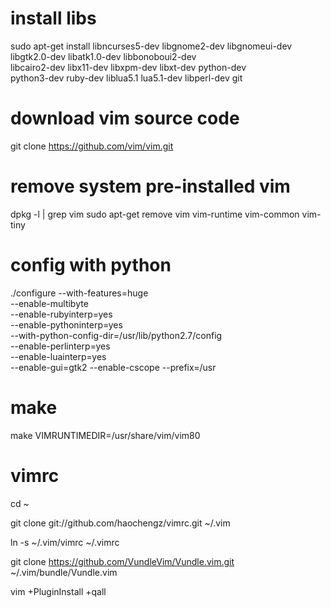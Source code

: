 # install libs
sudo apt-get install libncurses5-dev libgnome2-dev libgnomeui-dev \
    libgtk2.0-dev libatk1.0-dev libbonoboui2-dev \
    libcairo2-dev libx11-dev libxpm-dev libxt-dev python-dev \
    python3-dev ruby-dev liblua5.1 lua5.1-dev libperl-dev git

# download vim source code
git clone https://github.com/vim/vim.git

# remove system pre-installed vim
dpkg -l | grep vim
sudo apt-get remove vim vim-runtime vim-common vim-tiny

# config with python
./configure --with-features=huge \
            --enable-multibyte \
            --enable-rubyinterp=yes \
            --enable-pythoninterp=yes \
            --with-python-config-dir=/usr/lib/python2.7/config \
            --enable-perlinterp=yes \
            --enable-luainterp=yes \
            --enable-gui=gtk2 --enable-cscope --prefix=/usr

# make
make VIMRUNTIMEDIR=/usr/share/vim/vim80

# vimrc

cd ~

git clone git://github.com/haochengz/vimrc.git ~/.vim

ln -s ~/.vim/vimrc ~/.vimrc

git clone https://github.com/VundleVim/Vundle.vim.git ~/.vim/bundle/Vundle.vim

vim +PluginInstall +qall

